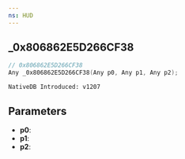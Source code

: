```yaml
---
ns: HUD
---
```

## _0x806862E5D266CF38

```c
// 0x806862E5D266CF38
Any _0x806862E5D266CF38(Any p0, Any p1, Any p2);
```

```
NativeDB Introduced: v1207
```

## Parameters
* **p0**:
* **p1**:
* **p2**:
